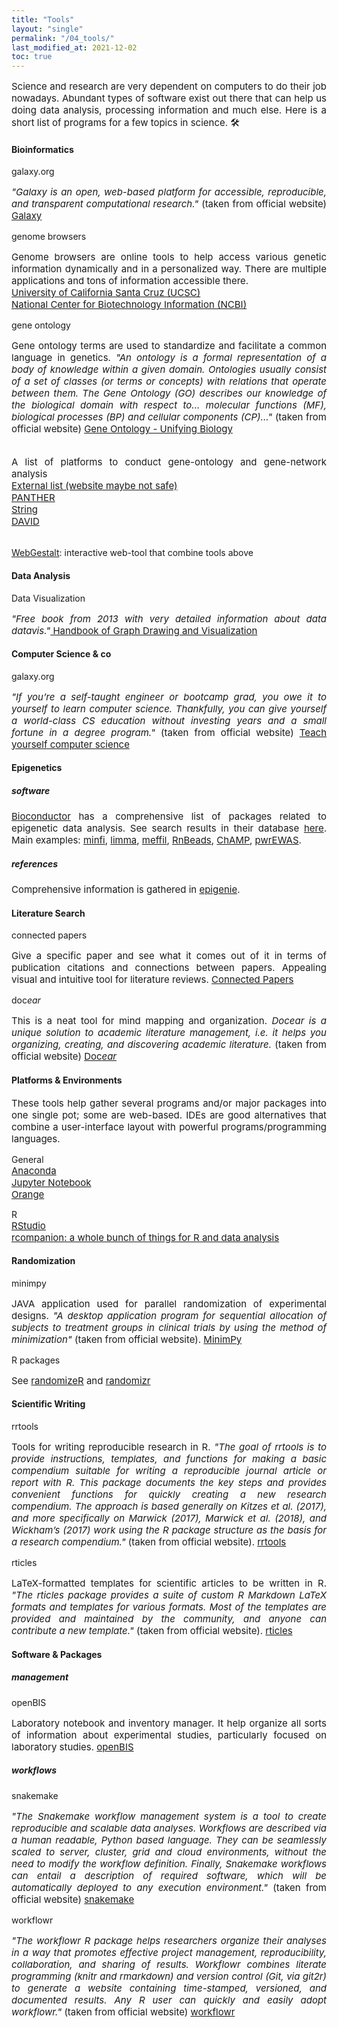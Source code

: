 ```yaml
---
title: "Tools"
layout: "single"
permalink: "/04_tools/"
last_modified_at: 2021-12-02
toc: true
---
```



<p style="font-size:15px" align="justify">
Science and research are very dependent on computers to do their job nowadays. Abundant types of software exist out there that can help us doing data analysis, processing information and much else. Here is a short list of programs for a few topics in science. 🛠
</p>


#### Bioinformatics
galaxy.org
<p style="font-size:15px" align="justify">
<em>"Galaxy is an open, web-based platform for accessible, reproducible, and transparent computational research."</em> (taken from official  website) <a href="https://galaxyproject.org/">Galaxy</a>
</p>

genome browsers
<p style="font-size:15px" align="justify">
Genome browsers are online tools to help access various genetic information dynamically  and in a personalized way. There are multiple applications and tons of information accessible  there.
<br><a href="https://genome-euro.ucsc.edu/">University of California Santa Cruz (UCSC)</a>
<br><a href="https://www.ncbi.nlm.nih.gov/genome/gdv/">National Center for Biotechnology Information (NCBI)</a>
</p>

gene ontology
<p style="font-size:15px" align="justify">
Gene ontology terms are used to standardize and facilitate a common language in genetics. <em>"An ontology is a formal representation of a body of knowledge within a given domain. Ontologies usually consist of a set of classes (or terms or concepts) with relations that operate between them. The Gene Ontology (GO) describes our knowledge of the biological domain with respect to... molecular functions (MF), biological processes (BP) and cellular components (CP)..."</em> (taken from official  website) <a href="http://geneontology.org/">Gene Ontology - Unifying Biology</a>
</p>

<p style="font-size:15px" align="justify">
<br>A list of platforms to conduct gene-ontology and gene-network analysis
<br><a href="http://www-legacy.geneontology.org/GO.tools_by_type.browser.shtml">External list (website maybe not safe)</a>
<br><a href="http://www.pantherdb.org/">PANTHER</a>
<br><a href="https://string-db.org/">String</a>
<br><a href="https://david.ncifcrf.gov/">DAVID</a>

<br><a href="http://www.webgestalt.org">WebGestalt</a>: interactive web-tool that combine tools above
</p>

#### Data Analysis
Data Visualization
<p style="font-size:15px" align="justify">
<em>"Free book from 2013 with very detailed information about data datavis."</em><a href="https://cs.brown.edu/people/rtamassi/gdhandbook/"> Handbook of Graph Drawing and Visualization</a>
</p>

#### Computer Science & co
galaxy.org
<p style="font-size:15px" align="justify">
<em>"If you’re a self-taught engineer or bootcamp grad, you owe it to yourself to learn computer science. Thankfully, you can give yourself a world-class CS education without investing years and a small fortune in a degree program."</em> (taken from official  website) <a href="https://teachyourselfcs.com/">Teach yourself computer science</a>
</p>

#### Epigenetics
##### software
<p style="font-size:15px" align="justify">
<a href="https://bioconductor.org/">Bioconductor</a> has a comprehensive list of packages related to epigenetic data analysis. See search results in their database <a href="https://bioconductor.org/help/search/index.html?q=epigenetics/">here</a>. Main examples:
<a href="https://pubmed.ncbi.nlm.nih.gov/24478339/">minfi</a>,
<a href="https://academic.oup.com/nar/article/43/7/e47/2414268">limma</a>,
<a href="https://academic.oup.com/bioinformatics/article/34/23/3983/5042224">meffil</a>,
<a href="https://rnbeads.org/index.html">RnBeads</a>,
<a href="https://academic.oup.com/bioinformatics/article/33/24/3982/4082274">ChAMP</a>,
<a href="https://bmcbioinformatics.biomedcentral.com/articles/10.1186/s12859-019-2804-7">pwrEWAS</a>.
</p>

##### references
<p style="font-size:15px" align="justify">
Comprehensive information is gathered in <a href="https://epigenie.com/epigenetic-tools-and-databases/">epigenie</a>.
</p>

#### Literature Search
connected papers
<p style="font-size:15px" align="justify">
Give a specific paper and see what it comes out of it in terms of publication citations and connections between papers. Appealing visual and intuitive tool for literature reviews. <a href="https://www.connectedpapers.com/">Connected Papers</a>
</p>

doc<em>ear</em>
<p style="font-size:15px" align="justify">
This is a neat tool for mind mapping and organization. <em>Docear is a unique solution to academic literature management, i.e. it helps you organizing, creating, and discovering academic literature.</em> (taken from official  website) <a href="https://docear.com/">Doc<em>ear</em></a>
</p>

#### Platforms & Environments
<p style="font-size:15px" align="justify">
These tools help gather several programs and/or major packages into one single pot; some are web-based. IDEs are good alternatives that combine a user-interface layout with powerful programs/programming languages.
</p>

General
<br><a style="font-size:15px" href="https://www.anaconda.com/">Anaconda</a>
<br><a style="font-size:15px" href="https://jupyter.org/">Jupyter Notebook</a>
<br><a style="font-size:15px" href="https://orangedatamining.com/">Orange</a>

R
<br><a style="font-size:15px" href="https://www.rstudio.com/">RStudio</a>
<br><a style="font-size:15px" href="https://rcompanion.org/handbook/">rcompanion: a whole bunch of things for R and data analysis</a>

#### Randomization
minimpy
<p style="font-size:15px" align="justify">
JAVA application used for parallel randomization of experimental designs. <em>"A desktop application program for sequential allocation of subjects to treatment groups in clinical trials by using the method of minimization"</em> (taken from official website). <a href="https://sourceforge.net/projects/minimpy/#">MinimPy</a>
</p>

R packages
<p style="font-size:15px" align="justify">
See <a href="https://cran.r-project.org/web/packages/randomizeR/index.html">randomizeR</a> and <a href="https://cran.r-project.org/web/packages/randomizr/">randomizr</a>
</p>

#### Scientific Writing
rrtools
<p style="font-size:15px" align="justify">
Tools for writing reproducible research in R. <em>"The goal of rrtools is to provide instructions, templates, and functions for making a basic compendium suitable for writing a reproducible journal article or report with R. This package documents the key steps and provides convenient functions for quickly creating a new research compendium. The approach is based generally on Kitzes et al. (2017), and more specifically on Marwick (2017), Marwick et al. (2018), and Wickham’s (2017) work using the R package structure as the basis for a research compendium."</em> (taken from official website). <a href="https://github.com/benmarwick/rrtools">rrtools</a>
</p>

rticles
<p style="font-size:15px" align="justify">
LaTeX-formatted templates for scientific articles to be written in R. <em>"The rticles package provides a suite of custom R Markdown LaTeX formats and templates for various formats. Most of the templates are provided and maintained by the community, and anyone can contribute a new template."</em> (taken from official website). <a href="https://cran.r-project.org/web/packages/rticles/index.html">rticles</a>
</p>

#### Software & Packages
##### management
openBIS
<p style="font-size:15px" align="justify">
Laboratory notebook and inventory manager. It help organize all sorts of information about experimental studies, particularly focused on laboratory studies. <a href="https://openbis.ch/">openBIS</a>
</p>

##### workflows
snakemake
<p style="font-size:15px" align="justify">
<em>"The Snakemake workflow management system is a tool to create reproducible and scalable data analyses. Workflows are described via a human readable, Python based language. They can be seamlessly scaled to server, cluster, grid and cloud environments, without the need to modify the workflow definition. Finally, Snakemake workflows can entail a description of required software, which will be automatically deployed to any execution environment."</em> (taken from official  website) <a href="https://snakemake.readthedocs.io/en/stable/">snakemake</a>
</p>

workflowr
<p style="font-size:15px" align="justify">
<em>"The workflowr R package helps researchers organize their analyses in a way that promotes effective project management, reproducibility, collaboration, and sharing of results. Workflowr combines literate programming (knitr and rmarkdown) and version control (Git, via git2r) to generate a website containing time-stamped, versioned, and documented results. Any R user can quickly and easily adopt workflowr."</em> (taken from official  website) <a href="https://jdblischak.github.io/workflowr/">workflowr</a>
</p>
